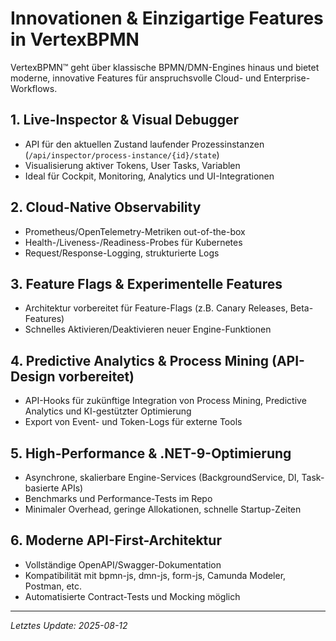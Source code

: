 # Innovationen & Einzigartige Features in VertexBPMN

VertexBPMN™ geht über klassische BPMN/DMN-Engines hinaus und bietet moderne, innovative Features für anspruchsvolle Cloud- und Enterprise-Workflows.

## 1. Live-Inspector & Visual Debugger
- API für den aktuellen Zustand laufender Prozessinstanzen (`/api/inspector/process-instance/{id}/state`)
- Visualisierung aktiver Tokens, User Tasks, Variablen
- Ideal für Cockpit, Monitoring, Analytics und UI-Integrationen

## 2. Cloud-Native Observability
- Prometheus/OpenTelemetry-Metriken out-of-the-box
- Health-/Liveness-/Readiness-Probes für Kubernetes
- Request/Response-Logging, strukturierte Logs

## 3. Feature Flags & Experimentelle Features
- Architektur vorbereitet für Feature-Flags (z.B. Canary Releases, Beta-Features)
- Schnelles Aktivieren/Deaktivieren neuer Engine-Funktionen

## 4. Predictive Analytics & Process Mining (API-Design vorbereitet)
- API-Hooks für zukünftige Integration von Process Mining, Predictive Analytics und KI-gestützter Optimierung
- Export von Event- und Token-Logs für externe Tools

## 5. High-Performance & .NET-9-Optimierung
- Asynchrone, skalierbare Engine-Services (BackgroundService, DI, Task-basierte APIs)
- Benchmarks und Performance-Tests im Repo
- Minimaler Overhead, geringe Allokationen, schnelle Startup-Zeiten

## 6. Moderne API-First-Architektur
- Vollständige OpenAPI/Swagger-Dokumentation
- Kompatibilität mit bpmn-js, dmn-js, form-js, Camunda Modeler, Postman, etc.
- Automatisierte Contract-Tests und Mocking möglich

---
*Letztes Update: 2025-08-12*
